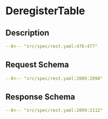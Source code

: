 # DeregisterTable

## Description

```yaml
--8<-- "src/spec/rest.yaml:476:477"
```

## Request Schema

```yaml
--8<-- "src/spec/rest.yaml:2089:2098"
```
## Response Schema

```yaml
--8<-- "src/spec/rest.yaml:2099:2112"
```
